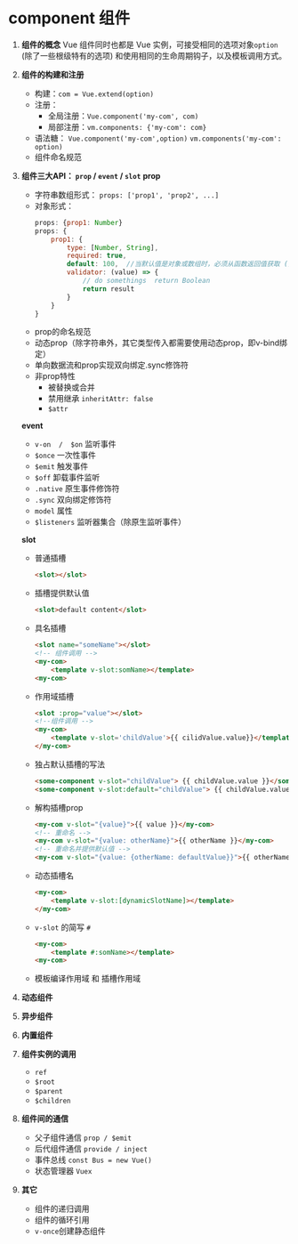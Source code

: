 # component 组件

1. **组件的概念**
    Vue 组件同时也都是 Vue 实例，可接受相同的选项对象`option` (除了一些根级特有的选项) 和使用相同的生命周期钩子，以及模板调用方式。
1. **组件的构建和注册**
    - 构建：`com = Vue.extend(option)`
    - 注册：
        - 全局注册：`Vue.component('my-com', com)`
        - 局部注册：`vm.components: {'my-com': com}`
    - 语法糖： `Vue.component('my-com',option)`   `vm.components('my-com': option)`
    - 组件命名规范

1. **组件三大API： `prop`  /  `event`  /  `slot`**
    **prop**

    - 字符串数组形式： `props: ['prop1', 'prop2', ...]`
    - 对象形式： 
        ```js
        props: {prop1: Number}
        props: {
            prop1: {
                type: [Number, String],
                required: true,
                default: 100,  //当默认值是对象或数组时，必须从函数返回值获取 () => { return value }
                validator: (value) => {
                    // do somethings  return Boolean
                    return result
                }
            }
        }
        ```
    - prop的命名规范
    - 动态prop（除字符串外，其它类型传入都需要使用动态prop，即v-bind绑定）
    - 单向数据流和prop实现双向绑定.sync修饰符
    - 非prop特性
        - 被替换或合并
        - 禁用继承 `inheritAttr: false`
        - `$attr`

    **event**
    - `v-on  /  $on` 监听事件
    - `$once`  一次性事件
    - `$emit` 触发事件
    - `$off`  卸载事件监听
    - `.native` 原生事件修饰符
    - `.sync`  双向绑定修饰符
    - `model` 属性
    - `$listeners` 监听器集合（除原生监听事件）

    **slot**
    - 普通插槽 
        ```html
        <slot></slot>
        ```
    - 插槽提供默认值 
        ```html
        <slot>default content</slot>
        ```
    - 具名插槽 
        ```html
        <slot name="someName"></slot>
        <!-- 组件调用 -->
        <my-com>
            <template v-slot:somName></template>
        <my-com>
        ```
    - 作用域插槽 
        ```html
        <slot :prop="value"></slot>
        <!--组件调用 -->
        <my-com>
            <template v-slot='childValue'>{{ cilidValue.value}}</template>
        </my-com>
        ```
    - 独占默认插槽的写法
        ```html
        <some-component v-slot="childValue"> {{ childValue.value }}</some-component>
        <some-component v-slot:default="childValue"> {{ childValue.value }}</some-component>
        ```
    - 解构插槽prop
        ```html
        <my-com v-slot="{value}">{{ value }}</my-com>
        <!-- 重命名 -->
        <my-com v-slot="{value: otherName}">{{ otherName }}</my-com>
        <!-- 重命名并提供默认值 -->
        <my-com v-slot="{value: {otherName: defaultValue}}">{{ otherName }}</my-com> 
        ```
    - 动态插槽名
        ```html
        <my-com>
            <template v-slot:[dynamicSlotName]></template>
        </my-com>
        ```
    - `v-slot` 的简写 `#`
        ```html
        <my-com>
            <template #:somName></template>
        <my-com>
        ```
    - 模板编译作用域 和 插槽作用域

1. **动态组件**
1. **异步组件**
1. **内置组件**

1. **组件实例的调用**
    - `ref`
    - `$root`
    - `$parent`
    - `$children`

1. **组件间的通信**
    - 父子组件通信 `prop / $emit`
    - 后代组件通信 `provide / inject`
    - 事件总线 `const Bus = new Vue()`
    - 状态管理器 `Vuex`

1. **其它**
    - 组件的递归调用
    - 组件的循环引用
    - `v-once`创建静态组件

